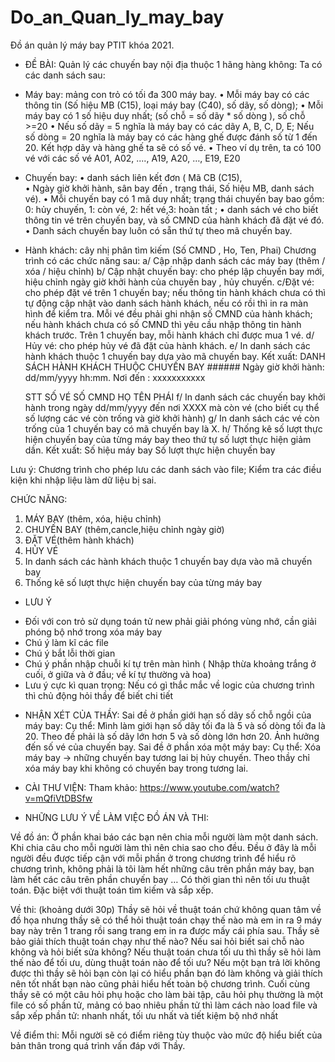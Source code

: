 # Do_an_Quan_ly_may_bay
Đồ án quản lý máy bay PTIT khóa 2021.
* ĐỀ BÀI:
Quản lý các chuyến bay nội địa thuộc 1 hãng hàng không:
Ta có các danh sách sau:
- Máy bay: mảng con trỏ có tối đa 300 máy bay. 
•	Mỗi máy bay có các thông tin (Số hiệu MB (C15), loại máy bay (C40), số dãy, số dòng); 
•	Mỗi máy bay có 1 số hiệu duy nhất; (số chỗ = số dãy * số dòng ), số chỗ >=20
•	Nếu số dãy = 5 nghĩa là máy bay có các dãy A, B, C, D, E; Nếu số dòng = 20 nghĩa là máy bay có các hàng ghế được đánh số từ 1 đến 20. Kết hợp dãy và hàng ghế ta sẽ có số vé.
•	Theo ví dụ trên, ta có 100 vé với các số vé A01, A02, ...., A19, A20, …, E19, E20
- Chuyến bay: 
•	danh sách liên kết đơn ( Mã CB (C15),  
•	Ngày giờ khởi hành, sân bay đến , trạng thái, Số hiệu MB, danh sách vé). 
•	Mỗi chuyến bay có 1 mã duy nhất; trạng thái chuyến bay bao gồm: 0: hủy chuyến, 1: còn vé, 2: hết vé,3: hoàn tất ; 
•	danh sách vé cho biết thông tin vé trên chuyến bay, và số CMND của hành khách đã đặt vé đó.  
•	Danh sách chuyến bay luôn có sẵn thứ tự theo mã chuyến bay.
- Hành khách: cây nhị phân tìm kiếm (Số CMND , Ho, Ten,  Phai)
Chương trình có các chức năng sau: 
a/ Cập nhập danh sách các máy bay (thêm / xóa / hiệu chỉnh)
b/ Cập nhật chuyến bay: cho phép lập chuyến bay mới, hiệu chỉnh ngày giờ khởi hành của chuyến bay , hủy chuyến.
c/Đặt vé: cho phép đặt vé trên 1 chuyến bay; nếu thông tin hành khách chưa có thì tự động cập nhật vào danh sách hành khách, nếu có rồi thì in ra màn hình để kiểm tra. Mỗi vé đều phải ghi nhận số CMND của hành khách; nếu hành khách chưa có số CMND thì yêu cầu nhập thông tin hành khách trước. Trên 1 chuyến bay, mỗi hành khách chỉ được mua 1 vé.
d/ Hủy vé: cho phép hủy vé đã đặt của hành khách.
e/ In danh sách các hành khách thuộc 1 chuyến bay dựa vào mã chuyến bay. Kết xuất:
DANH SÁCH HÀNH KHÁCH THUỘC CHUYẾN BAY ######
Ngày giờ khởi hành: dd/mm/yyyy hh:mm.  Nơi đến : xxxxxxxxxxx

	STT	SỐ VÉ		SỐ CMND	HỌ TÊN	PHÁI
f/ In danh sách các chuyến bay khởi hành trong  ngày dd/mm/yyyy đến nơi XXXX mà còn vé (cho biết cụ thể số lượng các vé còn trống và giờ khởi hành)
g/ In danh sách các vé còn trống của 1 chuyến bay có mã chuyến bay là X. 
h/ Thống kê số lượt thực hiện chuyến bay của từng máy bay theo thứ tự  số lượt thực hiện giảm dần. Kết xuất:
	Số hiệu máy bay		Số lượt thực hiện chuyến bay

Lưu ý: Chương trình cho phép lưu các danh sách vào file; Kiểm tra các điều kiện khi nhập liệu làm dữ liệu bị sai. 

CHỨC NĂNG:
1. MÁY BAY (thêm, xóa, hiệu chỉnh)
2. CHUYẾN BAY (thêm,cancle,hiệu chỉnh ngày giờ)
3. ĐẶT VÉ(thêm hành khách)
4. HỦY VÉ
5. In danh sách các hành khách thuộc 1 chuyến bay dựa vào mã chuyến bay
6. Thống kê số lượt thực hiện chuyến bay của từng máy bay

* LƯU Ý
-	Đối với con trỏ sử dụng toán tử new phải giải phóng vùng nhớ, cần giải phóng bộ nhớ trong xóa máy bay
-	Chú ý làm kĩ các file
-	Chú ý bắt lỗi thời gian
-	Chú ý phần nhập chuỗi kí tự trên màn hình ( Nhập thừa khoảng trắng ở cuối, ở giữa và ở đầu; về kí tự thường và hoa)
-	Lưu ý cực kì quan trọng: Nếu có gì thắc mắc về logic của chương trình thì chủ động hỏi thầy để biết chi tiết
* NHẬN XÉT CỦA THẦY: 
Sai đề ở phần giới hạn số dãy số chỗ ngồi của máy bay:
Cụ thể: Mình làm giới hạn số dãy tối đa là 5 và số dòng tối đa là 20. Theo đề phải là số dãy lớn hơn 5 và số dòng lớn hơn 20. Ảnh hưởng đến số vé của chuyến bay.
Sai đề ở phần xóa một máy bay:
Cụ thể: Xóa máy bay -> những chuyến bay tương lai bị hủy chuyến. Theo thầy chỉ xóa máy bay khi không có chuyến bay trong tương lai.

* CÀI THƯ VIỆN:
Tham khảo: https://www.youtube.com/watch?v=mQfiVtDBSfw

* NHỮNG LƯU Ý VỀ LÀM VIỆC ĐỒ ÁN VÀ THI:

Về đồ án:
Ở phần khai báo các bạn nên chia mỗi người làm một danh sách.
Khi chia câu cho mỗi người làm thì nên chia sao cho đều. Đều ở đây là mỗi người đều được tiếp cận với mỗi phần ở trong chương trình để hiểu rõ chương trình, không phải là tôi làm hết những câu trên phần máy bay, bạn làm hết các câu trên phần chuyến bay …
Có thời gian thì nên tối ưu thuật toán. Đặc biệt với thuật toán tìm kiếm và sắp xếp.

Về thi: (khoảng dưới 30p)
Thầy sẽ hỏi về thuật toán chứ không quan tâm về đồ họa nhưng thầy sẽ có thể hỏi thuật toán chạy thế nào mà em in ra 9 máy bay này trên 1 trang rồi sang trang em in ra được mấy cái phía sau.
Thầy sẽ bảo giải thích thuật toán chạy như thế nào? Nếu sai hỏi biết sai chỗ nào không và hỏi biết sửa không? Nếu thuật toán chưa tối ưu thì thầy sẽ hỏi làm thế nào để tối ưu, dùng thuật toán nào để tối ưu?
Nếu một bạn trả lời không được thì thầy sẽ hỏi bạn còn lại có hiểu phần bạn đó làm không và giải thích nên tốt nhất bạn nào cũng phải hiểu hết toàn bộ chương trình.
Cuối cùng thầy sẽ có một câu hỏi phụ hoặc cho làm bài tập, câu hỏi phụ thường là một file có số phần tử, mảng có bao nhiêu phần tử thì làm cách nào load file và sắp xếp phần tử:  nhanh nhất, tối ưu nhất và tiết kiệm bộ nhớ nhất

Về điểm thi:
Mỗi người sẽ có điểm riêng tùy thuộc vào mức độ hiểu biết của bản thân trong quá trình vấn đáp với Thầy.
